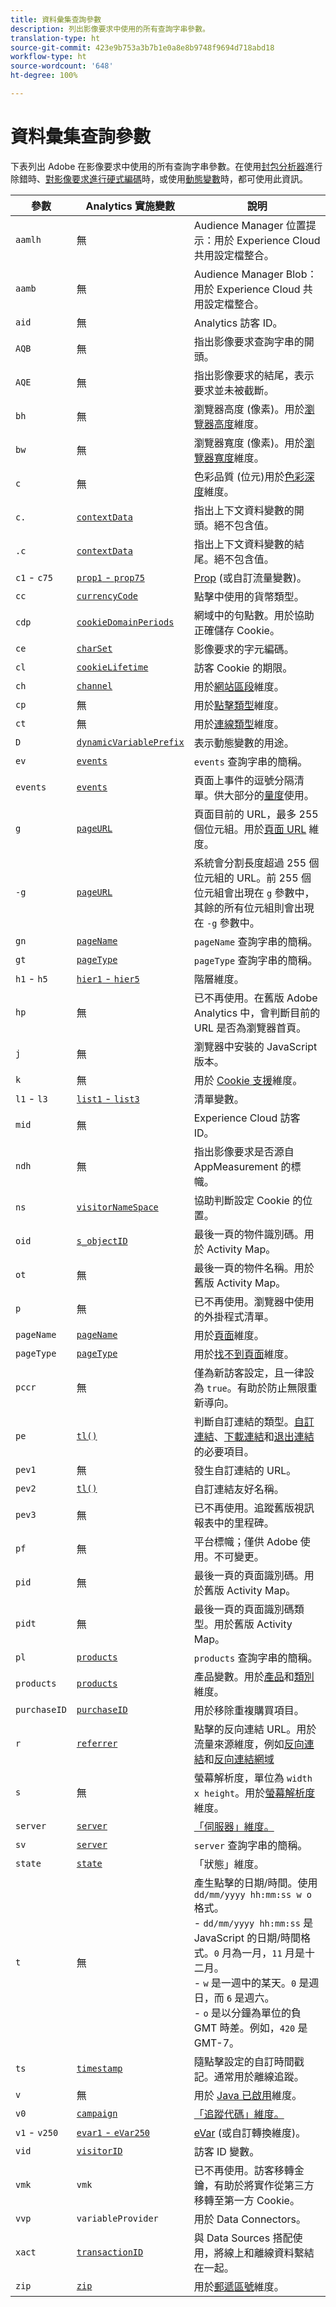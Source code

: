 ```yaml
---
title: 資料彙集查詢參數
description: 列出影像要求中使用的所有查詢字串參數。
translation-type: ht
source-git-commit: 423e9b753a3b7b1e0a8e8b9748f9694d718abd18
workflow-type: ht
source-wordcount: '648'
ht-degree: 100%

---
```



# 資料彙集查詢參數

下表列出 Adobe 在影像要求中使用的所有查詢字串參數。在使用[封包分析器](packet-monitor.md)進行除錯時、[對影像要求進行硬式編碼](../other/hardcoded.md)時，或使用[動態變數](../vars/page-vars/dynamic-variables.md)時，都可使用此資訊。

| 參數 | Analytics 實施變數 | 說明 |
| --- | --- | --- |
| `aamlh` | 無 | Audience Manager 位置提示：用於 Experience Cloud 共用設定檔整合。 |
| `aamb` | 無 | Audience Manager Blob：用於 Experience Cloud 共用設定檔整合。 |
| `aid` | 無 | Analytics 訪客 ID。 |
| `AQB` | 無 | 指出影像要求查詢字串的開頭。 |
| `AQE` | 無 | 指出影像要求的結尾，表示要求並未被截斷。 |
| `bh` | 無 | 瀏覽器高度 (像素)。用於[瀏覽器高度](/help/components/dimensions/browser-height.md)維度。 |
| `bw` | 無 | 瀏覽器寬度 (像素)。用於[瀏覽器寬度](/help/components/dimensions/browser-width.md)維度。 |
| `c` | 無 | 色彩品質 (位元)用於[色彩深度](/help/components/dimensions/color-depth.md)維度。 |
| `c.` | [`contextData`](../vars/page-vars/contextdata.md) | 指出上下文資料變數的開頭。絕不包含值。 |
| `.c` | [`contextData`](../vars/page-vars/contextdata.md) | 指出上下文資料變數的結尾。絕不包含值。 |
| `c1` - `c75` | [`prop1` - `prop75`](../vars/page-vars/prop.md) | [Prop](/help/components/dimensions/prop.md) (或自訂流量變數)。 |
| `cc` | [`currencyCode`](../vars/config-vars/currencycode.md) | 點擊中使用的貨幣類型。 |
| `cdp` | [`cookieDomainPeriods`](../vars/config-vars/cookiedomainperiods.md) | 網域中的句點數。用於協助正確儲存 Cookie。 |
| `ce` | [`charSet`](../vars/config-vars/charset.md) | 影像要求的字元編碼。 |
| `cl` | [`cookieLifetime`](../vars/config-vars/cookielifetime.md) | 訪客 Cookie 的期限。 |
| `ch` | [`channel`](../vars/page-vars/channel.md) | 用於[網站區段](/help/components/dimensions/site-section.md)維度。 |
| `cp` | 無 | 用於[點擊類型](/help/components/dimensions/hit-type.md)維度。 |
| `ct` | 無 | 用於[連線類型](/help/components/dimensions/connection-type.md)維度。 |
| `D` | [`dynamicVariablePrefix`](../vars/config-vars/dynamicvariableprefix.md) | 表示動態變數的用途。 |
| `ev` | [`events`](../vars/page-vars/events/events-overview.md) | `events` 查詢字串的簡稱。 |
| `events` | [`events`](../vars/page-vars/events/events-overview.md) | 頁面上事件的逗號分隔清單。供大部分的[量度](/help/components/metrics/overview.md)使用。 |
| `g` | [`pageURL`](../vars/page-vars/pageurl.md) | 頁面目前的 URL，最多 255 個位元組。用於[頁面 URL](/help/components/dimensions/page-url.md) 維度。 |
| `-g` | [`pageURL`](../../components/dimensions/page-url.md) | 系統會分割長度超過 255 個位元組的 URL。前 255 個位元組會出現在 `g` 參數中，其餘的所有位元組則會出現在 `-g` 參數中。 |
| `gn` | [`pageName`](../vars/page-vars/pagename.md) | `pageName` 查詢字串的簡稱。 |
| `gt` | [`pageType`](../vars/page-vars/pagetype.md) | `pageType` 查詢字串的簡稱。 |
| `h1` - `h5` | [`hier1` - `hier5`](../vars/page-vars/hier.md) | 階層維度。 |
| `hp` | 無 | 已不再使用。在舊版 Adobe Analytics 中，會判斷目前的 URL 是否為瀏覽器首頁。 |
| `j` | 無 | 瀏覽器中安裝的 JavaScript 版本。 |
| `k` | 無 | 用於 [Cookie 支援](/help/components/dimensions/cookie-support.md)維度。 |
| `l1` - `l3` | [`list1` - `list3`](../vars/page-vars/list.md) | 清單變數。 |
| `mid` | 無 | Experience Cloud 訪客 ID。 |
| `ndh` | 無 | 指出影像要求是否源自 AppMeasurement 的標幟。 |
| `ns` | [`visitorNameSpace`](../vars/config-vars/visitornamespace.md) | 協助判斷設定 Cookie 的位置。 |
| `oid` | [`s_objectID`](../vars/page-vars/s-objectid.md) | 最後一頁的物件識別碼。用於 Activity Map。 |
| `ot` | 無 | 最後一頁的物件名稱。用於舊版 Activity Map。 |
| `p` | 無 | 已不再使用。瀏覽器中使用的外掛程式清單。 |
| `pageName` | [`pageName`](../vars/page-vars/pagename.md) | 用於[頁面](/help/components/dimensions/page.md)維度。 |
| `pageType` | [`pageType`](../vars/page-vars/pagetype.md) | 用於[找不到頁面](/help/components/dimensions/pages-not-found.md)維度。 |
| `pccr` | 無 | 僅為新訪客設定，且一律設為 `true`。有助於防止無限重新導向。 |
| `pe` | [`tl()`](../vars/functions/tl-method.md) | 判斷自訂連結的類型。[自訂連結](/help/components/dimensions/custom-link.md)、[下載連結](/help/components/dimensions/download-link.md)和[退出連結](/help/components/dimensions/exit-link.md)的必要項目。 |
| `pev1` | 無 | 發生自訂連結的 URL。 |
| `pev2` | [`tl()`](../vars/functions/tl-method.md) | 自訂連結友好名稱。 |
| `pev3` | 無 | 已不再使用。追蹤舊版視訊報表中的里程碑。 |
| `pf` | 無 | 平台標幟；僅供 Adobe 使用。不可變更。 |
| `pid` | 無 | 最後一頁的頁面識別碼。用於舊版 Activity Map。 |
| `pidt` | 無 | 最後一頁的頁面識別碼類型。用於舊版 Activity Map。 |
| `pl` | [`products`](../vars/page-vars/products.md) | `products` 查詢字串的簡稱。 |
| `products` | [`products`](../vars/page-vars/products.md) | 產品變數。用於[產品](/help/components/dimensions/product.md)和[類別](/help/components/dimensions/category.md)維度。 |
| `purchaseID` | [`purchaseID`](../vars/page-vars/purchaseid.md) | 用於移除重複購買項目。 |
| `r` | [`referrer`](../vars/page-vars/referrer.md) | 點擊的反向連結 URL。用於流量來源維度，例如[反向連結](/help/components/dimensions/referrer.md)和[反向連結網域](/help/components/dimensions/referring-domain.md) |
| `s` | 無 | 螢幕解析度，單位為 `width x height`。用於[螢幕解析度](/help/components/dimensions/monitor-resolution.md)維度。 |
| `server` | [`server`](../vars/page-vars/server.md) | [「伺服器」維度。](/help/components/dimensions/server.md) |
| `sv` | [`server`](../vars/page-vars/server.md) | `server` 查詢字串的簡稱。 |
| `state` | [`state`](../vars/page-vars/state.md) | 「狀態」維度。 |
| `t` | 無 | 產生點擊的日期/時間。使用 `dd/mm/yyyy hh:mm:ss w o` 格式。<br>- `dd/mm/yyyy hh:mm:ss` 是 JavaScript 的日期/時間格式。`0` 月為一月，`11` 月是十二月。<br>- `w` 是一週中的某天。`0` 是週日，而 `6` 是週六。<br>- `o` 是以分鐘為單位的負 GMT 時差。例如，`420` 是 GMT-7。 |
| `ts` | [`timestamp`](../vars/page-vars/timestamp.md) | 隨點擊設定的自訂時間戳記。通常用於離線追蹤。 |
| `v` | 無 | 用於 [Java 已啟用](/help/components/dimensions/java-enabled.md)維度。 |
| `v0` | [`campaign`](../vars/page-vars/campaign.md) | [「追蹤代碼」維度。](/help/components/dimensions/tracking-code.md) |
| `v1` - `v250` | [`evar1` - `eVar250`](../vars/page-vars/evar.md) | [eVar](/help/components/dimensions/evar.md) (或自訂轉換維度)。 |
| `vid` | [`visitorID`](../vars/config-vars/visitorid.md) | 訪客 ID 變數。 |
| `vmk` | `vmk` | 已不再使用。訪客移轉金鑰，有助於將實作從第三方移轉至第一方 Cookie。 |
| `vvp` | `variableProvider` | 用於 Data Connectors。 |
| `xact` | [`transactionID`](../vars/page-vars/transactionid.md) | 與 Data Sources 搭配使用，將線上和離線資料繫結在一起。 |
| `zip` | [`zip`](../vars/page-vars/zip.md) | 用於[郵遞區號](/help/components/dimensions/zip-code.md)維度。 |
